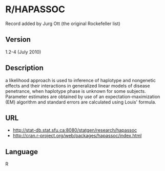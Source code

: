 # R/HAPASSOC
Record added by Jurg Ott (the original Rockefeller list)

## Version
1.2-4 (July 2010)

## Description
a likelihood approach is used to inference of haplotype and nongenetic effects and their interactions in generalized linear models of disease penetrance, when haplotype phase is unknown for some subjects. Parameter estimates are obtained by use of an expectation-maximization (EM) algorithm and standard errors are calculated using Louis' formula.

## URL
* http://stat-db.stat.sfu.ca:8080/statgen/research/hapassoc
* http://cran.r-project.org/web/packages/hapassoc/index.html

## Language
R